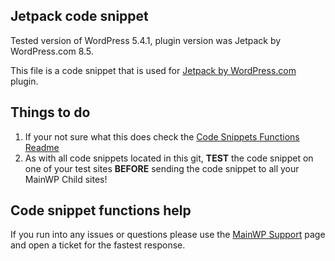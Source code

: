## Jetpack code snippet

Tested version of WordPress 5.4.1, plugin version was Jetpack by WordPress.com 8.5.

This file is a code snippet that is used for [Jetpack by WordPress.com](https://wordpress.org/plugins/jetpack/) plugin. 

## Things to do

1. If your not sure what this does check the [Code Snippets Functions Readme](https://github.com/mainwp/Code-Snippets-Functions/blob/master/README.md)
2. As with all code snippets located in this git, **TEST** the code snippet on one of your test sites **BEFORE** sending the code snippet to all your MainWP Child sites!

## Code snippet functions help

If you run into any issues or questions please use the [MainWP Support](https://mainwp.com/support/) page and open a ticket for the fastest response.
